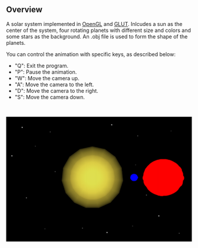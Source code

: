 ## Overview

A solar system implemented in [OpenGL](https://www.opengl.org/) and [GLUT](http://freeglut.sourceforge.net/). Inlcudes a sun as the center of the system, four rotating planets with different size and colors and some stars as the background. An .obj file is used to form the shape of the planets.
<br />

You can control the animation with specific keys, as described below:

- "Q": Exit the program.
- "P": Pause the animation.
- "W": Move the camera up.
- "A": Move the camera to the left.
- "D": Move the camera to the right.
- "S": Move the camera down.

<br />


![Solar system](https://github.com/chanioxaris/OpenGL-Solar-System/blob/master/img/solar.png)

